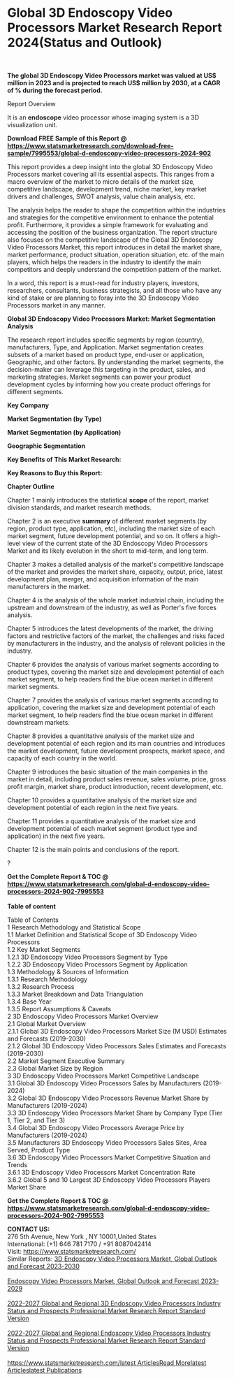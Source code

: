 <h1>Global 3D Endoscopy Video Processors Market Research Report 2024(Status and Outlook)</h1><br/><p><strong>The global 3D Endoscopy Video Processors market was valued at US$ million in 2023 and is projected to reach US$ million by 2030, at a <strong>CAGR</strong> of % during the forecast period.</strong></p><p>Report Overview</p><p>It is an <strong>endoscope</strong> video processor whose imaging system is a 3D visualization unit.</p><p><strong>Download FREE Sample of this Report @ <a href="https://www.statsmarketresearch.com/download-free-sample/7995553/global-d-endoscopy-video-processors-2024-902">https://www.statsmarketresearch.com/download-free-sample/7995553/global-d-endoscopy-video-processors-2024-902</a></strong></p><p>This report provides a deep insight into the global 3D Endoscopy Video Processors market covering all its essential aspects. This ranges from a macro overview of the market to micro details of the market size, competitive landscape, development trend, niche market, key market drivers and challenges, SWOT analysis, value chain analysis, etc.</p><p>The analysis helps the reader to shape the competition within the industries and strategies for the competitive environment to enhance the potential profit. Furthermore, it provides a simple framework for evaluating and accessing the position of the business organization. The report structure also focuses on the competitive landscape of the Global 3D Endoscopy Video Processors Market, this report introduces in detail the market share, market performance, product situation, operation situation, etc. of the main players, which helps the readers in the industry to identify the main competitors and deeply understand the competition pattern of the market.</p><p>In a word, this report is a must-read for industry players, investors, researchers, consultants, business strategists, and all those who have any kind of stake or are planning to foray into the 3D Endoscopy Video Processors market in any manner.</p><p><strong>Global 3D Endoscopy Video Processors Market: Market Segmentation Analysis</strong></p><p>The research report includes specific segments by region (country), manufacturers, Type, and Application. Market segmentation creates subsets of a market based on product type, end-user or application, Geographic, and other factors. By understanding the market segments, the decision-maker can leverage this targeting in the product, sales, and marketing strategies. Market segments can power your product development cycles by informing how you create product offerings for different segments.</p><p><strong>Key Company</strong></p><p><strong>Market Segmentation (by Type)</strong></p><p><strong>Market Segmentation (<strong>by Application</strong>)</strong></p><p><strong>Geographic Segmentation</strong></p><p><strong>Key Benefits of This Market Research:</strong></p><p><strong>Key <strong>Reasons to Buy</strong> this Report:</strong></p><p><strong>Chapter Outline</strong></p><p>Chapter 1 mainly introduces the statistical <strong>scope</strong> of the report, market division standards, and market research methods.</p><p>Chapter 2 is an executive <strong>summary</strong> of different market segments (by region, product type, application, etc), including the market size of each market segment, future development potential, and so on. It offers a high-level view of the current state of the 3D Endoscopy Video Processors Market and its likely evolution in the short to mid-term, and long term.</p><p>Chapter 3 makes a detailed analysis of the market's competitive landscape of the market and provides the market share, capacity, output, price, latest development plan, merger, and acquisition information of the main manufacturers in the market.</p><p>Chapter 4 is the analysis of the whole market industrial chain, including the upstream and downstream of the industry, as well as Porter's five forces analysis.</p><p>Chapter 5 introduces the latest developments of the market, the driving factors and restrictive factors of the market, the challenges and risks faced by manufacturers in the industry, and the analysis of relevant policies in the industry.</p><p>Chapter 6 provides the analysis of various market segments according to product types, covering the market size and development potential of each market segment, to help readers find the blue ocean market in different market segments.</p><p>Chapter 7 provides the analysis of various market segments according to application, covering the market size and development potential of each market segment, to help readers find the blue ocean market in different downstream markets.</p><p>Chapter 8 provides a quantitative analysis of the market size and development potential of each region and its main countries and introduces the market development, future development prospects, market space, and capacity of each country in the world.</p><p>Chapter 9 introduces the basic situation of the main companies in the market in detail, including product sales revenue, sales volume, price, gross profit margin, market share, product introduction, recent development, etc.</p><p>Chapter 10 provides a quantitative analysis of the market size and development potential of each region in the next five years.</p><p>Chapter 11 provides a quantitative analysis of the market size and development potential of each market segment (product type and application) in the next five years.</p><p>Chapter 12 is the main points and conclusions of the report.</p><p>? </p><div><b>Get the Complete Report & TOC @ <a href="https://www.statsmarketresearch.com/global-d-endoscopy-video-processors-2024-902-7995553">https://www.statsmarketresearch.com/global-d-endoscopy-video-processors-2024-902-7995553</a></b></div><br><b>Table of content</b><p>Table of Contents<br />1 Research Methodology and Statistical Scope<br />1.1 Market Definition and Statistical Scope of 3D Endoscopy Video Processors<br />1.2 Key Market Segments<br />1.2.1 3D Endoscopy Video Processors Segment by Type<br />1.2.2 3D Endoscopy Video Processors Segment by Application<br />1.3 Methodology & Sources of Information<br />1.3.1 Research Methodology<br />1.3.2 Research Process<br />1.3.3 Market Breakdown and Data Triangulation<br />1.3.4 Base Year<br />1.3.5 Report Assumptions & Caveats<br />2 3D Endoscopy Video Processors Market Overview<br />2.1 Global Market Overview<br />2.1.1 Global 3D Endoscopy Video Processors Market Size (M USD) Estimates and Forecasts (2019-2030)<br />2.1.2 Global 3D Endoscopy Video Processors Sales Estimates and Forecasts (2019-2030)<br />2.2 Market Segment Executive Summary<br />2.3 Global Market Size by Region<br />3 3D Endoscopy Video Processors Market Competitive Landscape<br />3.1 Global 3D Endoscopy Video Processors Sales by Manufacturers (2019-2024)<br />3.2 Global 3D Endoscopy Video Processors Revenue Market Share by Manufacturers (2019-2024)<br />3.3 3D Endoscopy Video Processors Market Share by Company Type (Tier 1, Tier 2, and Tier 3)<br />3.4 Global 3D Endoscopy Video Processors Average Price by Manufacturers (2019-2024)<br />3.5 Manufacturers 3D Endoscopy Video Processors Sales Sites, Area Served, Product Type<br />3.6 3D Endoscopy Video Processors Market Competitive Situation and Trends<br />3.6.1 3D Endoscopy Video Processors Market Concentration Rate<br />3.6.2 Global 5 and 10 Largest 3D Endoscopy Video Processors Players Market Share <br><div><b>Get the Complete Report & TOC @ <a href="https://www.statsmarketresearch.com/global-d-endoscopy-video-processors-2024-902-7995553">https://www.statsmarketresearch.com/global-d-endoscopy-video-processors-2024-902-7995553</a></b></div></p> <b>CONTACT US:</b><br>276 5th Avenue, New York , NY 10001,United States<br>International: (+1) 646 781 7170 / +91 8087042414<br>Visit: <a href="https://www.statsmarketresearch.com/">https://www.statsmarketresearch.com/</a><br>Similar Reports: <a href="https://www.statsmarketresearch.com/global-d-endoscopy-video-processors-2024-902-7995553">3D Endoscopy Video Processors Market, Global Outlook and Forecast 2023-2030</a><br/><br/><a href="https://www.statsmarketresearch.com/global-d-endoscopy-video-processors-2024-902-7995553">Endoscopy Video Processors Market, Global Outlook and Forecast 2023-2029</a><br/><br/><a href="https://www.statsmarketresearch.com/global-d-endoscopy-video-processors-2024-902-7995553">2022-2027 Global and Regional 3D Endoscopy Video Processors Industry Status and Prospects Professional Market Research Report Standard Version</a><br/><br/><a href="https://www.statsmarketresearch.com/global-d-endoscopy-video-processors-2024-902-7995553">2022-2027 Global and Regional Endoscopy Video Processors Industry Status and Prospects Professional Market Research Report Standard Version</a><br/><br/><a href="https://gyeongbokgung.com">https://www.statsmarketresearch.com/</a><a href="https://hallyeomaritime.com">latest Articles</a><a href="https://jingwansa.com">Read More</a><a href=https://nguoiviet.jp/">latest Articles</a><a href="https://www.intelmarketresearch.com/">latest Publications</a>